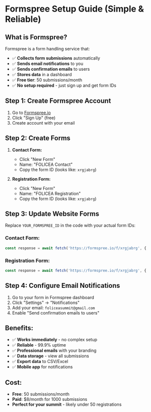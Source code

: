 # Formspree Setup Guide (Simple & Reliable)

## What is Formspree?
Formspree is a form handling service that:
- ✅ **Collects form submissions** automatically
- ✅ **Sends email notifications** to you
- ✅ **Sends confirmation emails** to users
- ✅ **Stores data** in a dashboard
- ✅ **Free tier**: 50 submissions/month
- ✅ **No setup required** - just sign up and get form IDs

## Step 1: Create Formspree Account
1. Go to [Formspree.io](https://formspree.io)
2. Click "Sign Up" (free)
3. Create account with your email

## Step 2: Create Forms
1. **Contact Form:**
   - Click "New Form"
   - Name: "FOLICEA Contact"
   - Copy the form ID (looks like: `xrgjabrg`)

2. **Registration Form:**
   - Click "New Form" 
   - Name: "FOLICEA Registration"
   - Copy the form ID (looks like: `xrgjabrg`)

## Step 3: Update Website Forms
Replace `YOUR_FORMSPREE_ID` in the code with your actual form IDs:

### Contact Form:
```javascript
const response = await fetch('https://formspree.io/f/xrgjabrg', {
```

### Registration Form:
```javascript
const response = await fetch('https://formspree.io/f/xrgjabrg', {
```

## Step 4: Configure Email Notifications
1. Go to your form in Formspree dashboard
2. Click "Settings" → "Notifications"
3. Add your email: `foliceasummit@gmail.com`
4. Enable "Send confirmation emails to users"

## Benefits:
- ✅ **Works immediately** - no complex setup
- ✅ **Reliable** - 99.9% uptime
- ✅ **Professional emails** with your branding
- ✅ **Data storage** - view all submissions
- ✅ **Export data** to CSV/Excel
- ✅ **Mobile app** for notifications

## Cost:
- **Free**: 50 submissions/month
- **Paid**: $8/month for 1000 submissions
- **Perfect for your summit** - likely under 50 registrations
